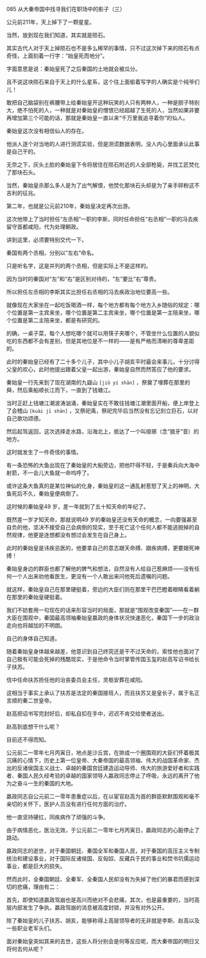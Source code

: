 085 从大秦帝国中找寻我们在职场中的影子（三）






公元前211年，天上掉下了一颗星星。

当然，放到现在我们知道，其实就是陨石。

其实古代人对于天上掉陨石也不是多么稀罕的事情，只不过这次掉下来的陨石有点奇怪，上面刻着一行字：“始皇死而地分”。

字面意思是说：秦始皇死了之后秦国的土地就会被瓜分。

且不说这块陨石来自于天上的什么星系，这个往上面偷着写字的人确实是个纯爷们儿！

敢把自己脑袋别在裤腰带上给秦始皇开这种玩笑的人只有两种人，一种是胆子特别大，绝不怕死的人，一种就是对秦始皇的憎恨已经超越了生死的人，当然如果非要再增加第三个可能的话，那就是秦始皇一直以来“千万里我追寻着你”的仙人。



秦始皇这次没有相信仙人的存在。

他派人逐个对当地的人进行测谎实验，但是测谎数据表明，没人内心里面承认此事是自己干的。

无奈之下，灰头土脸的秦始皇下令将居住在陨石附近的人全部枪毙，并找工匠焚化了那块石头。

当然，秦始皇杀那么多人是为了出气解恨，他焚化那块石头却是为了亲手碎粉这不吉利的征兆。



第二年，也就是公元前210年，秦始皇决定再次出游。

这次他带上了当时担任“左丞相”一职的李斯，同时任命担任“右丞相”一职的冯去疾留守首都咸阳，代为处理朝政。

讲到这里，必须要特别交代一下。

秦国有两个丞相，分别以“左右”命名。

只是听名字，这是并列的两个丞相，但是实际上不是这样的。

因为当时的秦国对“左”和“右”是区别对待的，“左”要比“右”尊贵。

所以担任左丞相的李斯其实比担任右丞相的冯去疾政治地位要高一些。



就像现在大家坐在一起吃饭喝酒一样，每个地方都有每个地方入乡随俗的规定：哪个位置是第一主宾来坐，哪个位置是第二主宾来坐，哪个位置是第一主陪来坐，哪个位置是第二主陪来坐，都是有研究的。

的确，一桌子菜，每个人想吃哪个就可以用筷子夹哪个，不管坐什么位置的人貌似吃的东西都不会有差别，但是其地位是不一样的——是有严格而清晰的尊卑差距的。



此时的秦始皇已经有了二十多个儿子，其中小儿子胡亥平时最会来事儿，十分讨得父皇的欢心，此时他提出跟着父皇一起出游，秦始皇自然而然答应了他的要求。

秦始皇一行先来到了现在湖南的九嶷山 `[jiǔ yí shān]` ，祭奠了埋葬在那里的舜，然后乘船顺长江而下，一直到了钱塘江。

当时正赶上钱塘江潮波涛汹涌，秦始皇实在不敢往钱塘江潮里面开船，便上岸登上了会稽山 `[kuài jī shān]` ，又祭祀禹，祭祀完毕后当然没有忘记刻立巨石，以对自己歌功颂德。

然后起驾返回，这次选择走水路，沿海北上，抵达了一个叫琅琊（念“狼牙”音）的地方。

这时就发生了一件奇怪的事情。



有一条恐怖的大鱼出现在了秦始皇的大船旁边，把他吓得不轻，于是秦兵向大海中射箭，不一会儿大鱼就一命呜呼了。

或许这条大鱼真的是某位神仙的化身，秦始皇的这一通乱射惹怒了天上的神明，大鱼死后不久，秦始皇便病倒了。

这时候的秦始皇49 岁，差一年就到了五十知天命的年纪了。

既然差一岁才知天命，那就说明49 岁的秦始皇还没有天命的概念，一向要强甚至自负的他，坚决不接受自己会病倒的现实，至于死亡这个任何人都不能逃脱掉的自然规律，他更是连想都没有想过会发生在自己身上。

此时的秦始皇是讳疾忌医的，他要拿自己的意志跟天命搏、跟疾病搏，更要跟死神搏！



秦始皇身边的群臣也都了解他的脾气和想法，自然没有人给自己惹麻烦——没有任何一个人出来劝他看医生，更没有一个人敢出来问他死后遗嘱的问题。

就这样，秦始皇自己在那里硬挺着，旁边的大臣们则在那里干巴巴瞪着眼睛看着躺在那里的秦始皇硬挺着。



我们不妨套用一句现在的话来形容当时的局面，那就是“围观改变秦国”——在一群大臣在围观中，秦国最高领袖秦始皇嬴政的身体状况快速恶化，秦国下一步的政治走向也将越加的不明朗。

自己的身体自己知道。

随着秦始皇身体越来越差，他意识到自己终究还是干不过天命的，索性他也面对了自己极有可能会死掉的残酷现实，于是他命令当时掌管传国玉玺的赵高写诏书给长子扶苏。

信中任命扶苏担任他的治丧委员会主任，灵柩安葬在咸阳。

这相当于事实上承认了扶苏是法定的秦国接班人，而且扶苏又是皇长子，属于名正言顺的秦二世皇帝。



赵高把诏书写完封好后，却私自扣在手中，迟迟不肯交给使者送出。

赵高到底想干什么呢？

目前还不得而知。



公元前二一零年七月丙寅日，地点是沙丘宫，在排成一个圈围观的大臣们怀着极其沉痛的心情下，历史上第一位皇帝、大秦帝国的最高领袖、伟大的战国革命家、杰出的反诸侯国主义战士、卓越的秦国宫廷建造运动导师、伟大的旅游爱好者和实践者、秦国人民久经考验的卓越的国家领导人嬴政同志停止了呼吸，永远的离开了他为之奋斗一生的秦国的大地。

嬴政同志自公元前二一零年患重症以后，在以宦官赵高为首的群臣默默围观和毫不亲切的关怀下，医护人员没有进行任何方面的治疗。

他一直坚持硬扛，同疾病作了顽强的斗争。

由于病情恶化，医治无效，于公元前二一零年七月丙寅日，嬴政同志的心脏停止了跳动。

嬴政同志的逝世，对于秦国朝廷、秦国全军和秦国人民，对于秦国的高压主义专制统治和建设事业，对于国际反诸侯国、反匈奴、反藏兵于民的事业和焚书坑儒运动事业，都是巨大的损失。



然而此时，全秦国朝廷、全秦军、全秦国人民却没有为失掉了他们的暴君而感到深切的悲痛，理由有二：

首先，即使知道嬴政驾崩也是高兴而绝对不会悲痛，其次，也是最重要的，当时高层内部发生了争执，嬴政驾崩的消息被高度封锁，并没有对外公开。

除了秦始皇的儿子扶苏、胡亥，能够称得上高层领导者的无非就是李斯、赵高以及一些职业老军头们。

面对秦始皇突如其来的去世，这些人将分别会是何等反应呢，而大秦帝国的明日又将何去何从呢？

